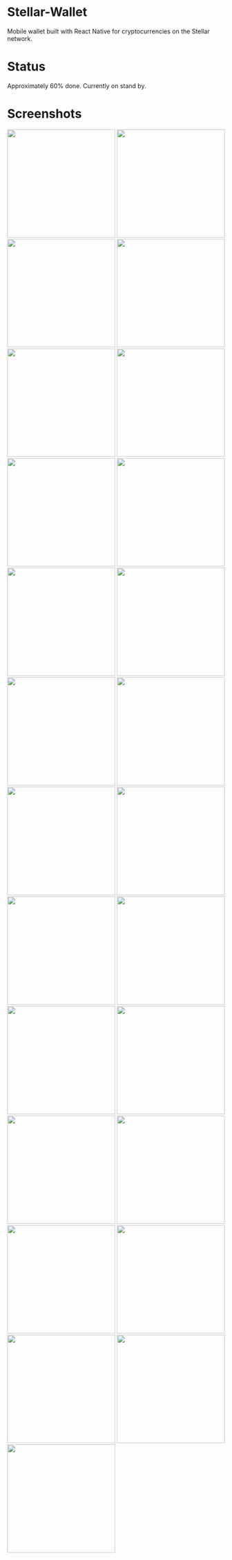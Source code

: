 # Stellar-Wallet
Mobile wallet built with React Native for cryptocurrencies on the Stellar network.

# Status
Approximately 60% done. Currently on stand by.

# Screenshots

<img src="screenshots/welcome.png" width="250">
<img src="screenshots/createAccount.png" width="250">
<img src="screenshots/generateSeed.png" width="250">
<img src="screenshots/copyGeneratedSeed.png" width="250">
<img src="screenshots/setPassword.png" width="250">
<img src="screenshots/passwordDontMatch.png" width="250">
<img src="screenshots/watchPassword.png" width="250">
<img src="screenshots/passwordTooShort.png" width="250">
<img src="screenshots/accNotFuntedAlert.png" width="250">
<img src="screenshots/accountNotFundedPage.png" width="250">
<img src="screenshots/identification.png" width="250">
<img src="screenshots/copyKey.png" width="250">
<img src="screenshots/sideMenu.png" width="250">
<img src="screenshots/loadingAccount.png" width="250">
<img src="screenshots/importAccount.png" width="250">
<img src="screenshots/balances.png" width="250">
<img src="screenshots/operations.png" width="250">
<img src="screenshots/sendPayment.png" width="250">
<img src="screenshots/wrongReceiver.png" width="250">
<img src="screenshots/invalidReceiver.png" width="250">
<img src="screenshots/maxFeed.png" width="250">
<img src="screenshots/timeout.png" width="250">
<img src="screenshots/wrongPassword.png" width="250">
<img src="screenshots/transactionSuccessful.png" width="250">
<img src="screenshots/troops.png" width="250">